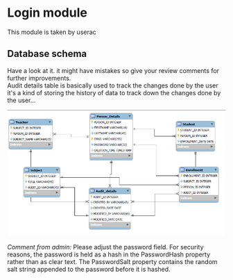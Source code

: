 <h1>Login module</h1>
<p>This module is taken by userac</p>
<h2>Database schema</h2>
<p>Have a look at it. it might have mistakes so give your review comments for further improvements.<br>
Audit details table is basically used to track the changes done by the user it's a kind of storing the history of data to track down the changes done by the user...</p>
<img src="images/login.png">
<p><i>Comment from admin: </i>Please adjust the password field. For security reasons, the password is held as a hash in the PasswordHash property rather than as clear text. The PasswordSalt property contains the random salt string appended to the password before it is hashed.</p>
